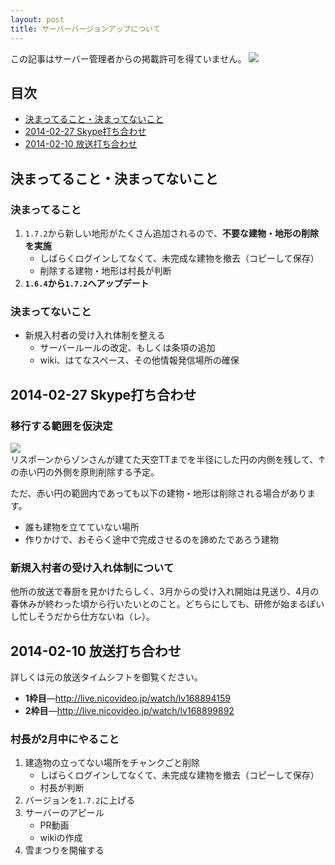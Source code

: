```yaml
---
layout: post
title: サーバーバージョンアップについて
---
```


<alert class="error">この記事はサーバー管理者からの掲載許可を得ていません。</alert>
[![](https://farm3.staticflickr.com/2847/12815247423_eeeac4f60c_c.jpg)](http://www.flickr.com/photos/s083027/12815247423/)

## <a id="index">目次</a>

- [決まってること・決まってないこと](#section1)
- [2014-02-27 Skype打ち合わせ](#section2)
- [2014-02-10 放送打ち合わせ](#section3)

## <a id="section1">決まってること・決まってないこと</a>
### 決まってること

1. `1.7.2`から新しい地形がたくさん追加されるので、**不要な建物・地形の削除を実施**
    * しばらくログインしてなくて、未完成な建物を撤去（コピーして保存）
    * 削除する建物・地形は村長が判断
2. **`1.6.4`から`1.7.2`へアップデート**  

### 決まってないこと

- 新規入村者の受け入れ体制を整える
    - サーバールールの改定、もしくは条項の追加
    - wiki、はてなスペース、その他情報発信場所の確保



## <a id="section2">2014-02-27 Skype打ち合わせ</a>
### 移行する範囲を仮決定
[![](https://c2.staticflickr.com/4/3737/12815061544_1e9b5d4c85_c.jpg)](http://www.flickr.com/photos/s083027/12815061544/)  
リスポーンからゾンさんが建てた天空TTまでを半径にした円の内側を残して、↑の赤い円の外側を原則削除する予定。

ただ、赤い円の範囲内であっても以下の建物・地形は削除される場合があります。

- 誰も建物を立てていない場所
- 作りかけで、おそらく途中で完成させるのを諦めたであろう建物

### 新規入村者の受け入れ体制について

他所の放送で春厨を見かけたらしく、3月からの受け入れ開始は見送り、4月の春休みが終わった頃から行いたいとのこと。どちらにしても、研修が始まるぽいし忙しそうだから仕方ないね（レ）。

## <a id="section3">2014-02-10 放送打ち合わせ</a>
詳しくは元の放送タイムシフトを御覧ください。

- **1枠目**―<http://live.nicovideo.jp/watch/lv168894159>
- **2枠目**―<http://live.nicovideo.jp/watch/lv168899892>

### 村長が2月中にやること

1. 建造物の立ってない場所をチャンクごと削除  
    * しばらくログインしてなくて、未完成な建物を撤去（コピーして保存）  
    * 村長が判断  
2. バージョンを`1.7.2`に上げる  
3. サーバーのアピール  
    * PR動画  
    * wikiの作成  
4. 雪まつりを開催する  

